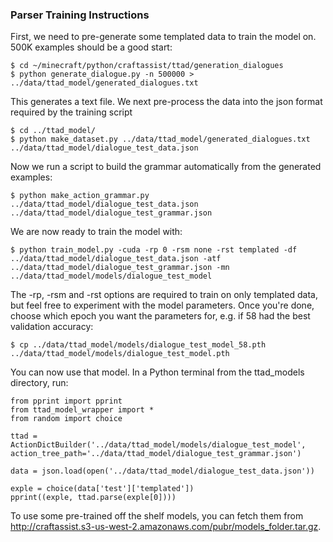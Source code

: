 ### Parser Training Instructions

First, we need to pre-generate some templated data to train the model on. 500K examples should be a good start:
```
$ cd ~/minecraft/python/craftassist/ttad/generation_dialogues
$ python generate_dialogue.py -n 500000 > ../data/ttad_model/generated_dialogues.txt
```

This generates a text file. We next pre-process the data into the json format required by the training script
```
$ cd ../ttad_model/
$ python make_dataset.py ../data/ttad_model/generated_dialogues.txt ../data/ttad_model/dialogue_test_data.json
```

Now we run a script to build the grammar automatically from the generated examples:
```
$ python make_action_grammar.py ../data/ttad_model/dialogue_test_data.json ../data/ttad_model/dialogue_test_grammar.json
```

We are now ready to train the model with:
```
$ python train_model.py -cuda -rp 0 -rsm none -rst templated -df ../data/ttad_model/dialogue_test_data.json -atf ../data/ttad_model/dialogue_test_grammar.json -mn ../data/ttad_model/models/dialogue_test_model
```

The -rp, -rsm and -rst options are required to train on only templated data, but feel free to experiment with the model parameters. Once you're done, choose which epoch you want the parameters for, e.g. if 58 had the best validation accuracy:
```
$ cp ../data/ttad_model/models/dialogue_test_model_58.pth ../data/ttad_model/models/dialogue_test_model.pth
```

You can now use that model. In a Python terminal from the ttad_models directory, run:
```
from pprint import pprint
from ttad_model_wrapper import *
from random import choice

ttad = ActionDictBuilder('../data/ttad_model/models/dialogue_test_model', action_tree_path='../data/ttad_model/dialogue_test_grammar.json')

data = json.load(open('../data/ttad_model/dialogue_test_data.json'))

exple = choice(data['test']['templated'])
pprint((exple, ttad.parse(exple[0])))
```

To use some pre-trained off the shelf models, you can fetch them from http://craftassist.s3-us-west-2.amazonaws.com/pubr/models_folder.tar.gz.
